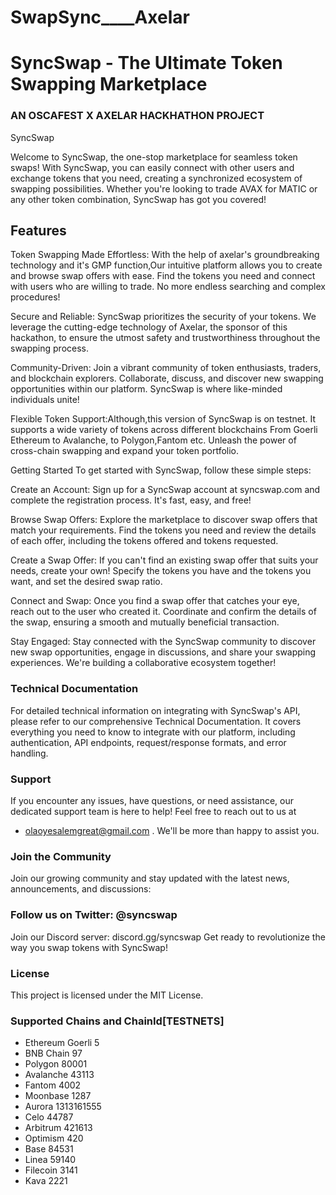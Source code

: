 # SwapSync____Axelar

# SyncSwap - The Ultimate Token Swapping Marketplace
### AN OSCAFEST X AXELAR HACKHATHON PROJECT 
SyncSwap

Welcome to SyncSwap, the one-stop marketplace for seamless token swaps! With SyncSwap, you can easily connect with other users and exchange tokens that you need, creating a synchronized ecosystem of swapping possibilities. Whether you're looking to trade AVAX for MATIC or any other token combination, SyncSwap has got you covered!

## Features
Token Swapping Made Effortless: With the help of axelar's groundbreaking technology and it's GMP function,Our intuitive platform allows you to create and browse swap offers with ease. Find the tokens you need and connect with users who are willing to trade. No more endless searching and complex procedures!

Secure and Reliable: SyncSwap prioritizes the security of your tokens. We leverage the cutting-edge technology of Axelar, the sponsor of this hackathon, to ensure the utmost safety and trustworthiness throughout the swapping process.

Community-Driven: Join a vibrant community of token enthusiasts, traders, and blockchain explorers. Collaborate, discuss, and discover new swapping opportunities within our platform. SyncSwap is where like-minded individuals unite!

Flexible Token Support:Although,this version of SyncSwap is on testnet. It supports a wide variety of tokens across different blockchains
From Goerli Ethereum to Avalanche, to Polygon,Fantom etc. Unleash the power of cross-chain swapping and expand your token portfolio.

Getting Started
To get started with SyncSwap, follow these simple steps:

Create an Account: Sign up for a SyncSwap account at syncswap.com and complete the registration process. It's fast, easy, and free!

Browse Swap Offers: Explore the marketplace to discover swap offers that match your requirements. Find the tokens you need and review the details of each offer, including the tokens offered and tokens requested.

Create a Swap Offer: If you can't find an existing swap offer that suits your needs, create your own! Specify the tokens you have and the tokens you want, and set the desired swap ratio.

Connect and Swap: Once you find a swap offer that catches your eye, reach out to the user who created it. Coordinate and confirm the details of the swap, ensuring a smooth and mutually beneficial transaction.

Stay Engaged: Stay connected with the SyncSwap community to discover new swap opportunities, engage in discussions, and share your swapping experiences. We're building a collaborative ecosystem together!

### Technical Documentation
For detailed technical information on integrating with SyncSwap's API, please refer to our comprehensive Technical Documentation. It covers everything you need to know to integrate with our platform, including authentication, API endpoints, request/response formats, and error handling.

### Support
If you encounter any issues, have questions, or need assistance, our dedicated support team is here to help! Feel free to reach out to us at 
* olaoyesalemgreat@gmail.com .
 We'll be more than happy to assist you.

### Join the Community
Join our growing community and stay updated with the latest news, announcements, and discussions:

### Follow us on Twitter: @syncswap
Join our Discord server: discord.gg/syncswap
Get ready to revolutionize the way you swap tokens with SyncSwap!

### License
This project is licensed under the MIT License.

### Supported Chains and ChainId[TESTNETS]
* Ethereum Goerli 5
* BNB Chain 97
* Polygon  80001
* Avalanche 43113
* Fantom 4002
* Moonbase 1287
* Aurora 1313161555
* Celo 44787
* Arbitrum 421613
* Optimism 420
* Base  84531
* Linea 59140
* Filecoin 3141
* Kava 2221
